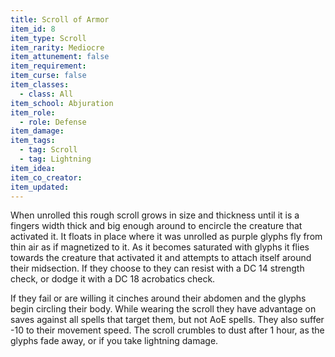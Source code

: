 ```yaml
---
title: Scroll of Armor
item_id: 8
item_type: Scroll
item_rarity: Mediocre
item_attunement: false
item_requirement:
item_curse: false
item_classes:
  - class: All
item_school: Abjuration
item_role:
  - role: Defense
item_damage:
item_tags:
  - tag: Scroll
  - tag: Lightning
item_idea:
item_co_creator:
item_updated:
---
```


When unrolled this rough scroll grows in size and thickness until it is a fingers width thick and big enough around to encircle the creature that activated it. It floats in place where it was unrolled as purple glyphs fly from thin air as if magnetized to it. As it becomes saturated with glyphs it flies towards the creature that activated it and attempts to attach itself around their midsection.
If they choose to they can resist with a DC 14 strength check, or dodge it with a DC 18 acrobatics check.

If they fail or are willing it cinches around their abdomen and the glyphs begin circling their body. While wearing the scroll they have advantage on saves against all spells that target them, but not AoE spells. They also suffer -10 to their movement speed. The scroll crumbles to dust after 1 hour, as the glyphs fade away, or if you take lightning damage.
